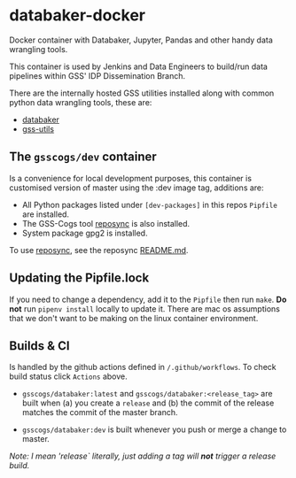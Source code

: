 # databaker-docker
Docker container with Databaker, Jupyter, Pandas and other handy data wrangling tools.

This container is used by Jenkins and Data Engineers to build/run data pipelines within GSS' IDP Dissemination Branch.

There are the internally hosted GSS utilities installed along with common python data wrangling tools, these are:

* [databaker](https://github.com/GSS-Cogs/databaker)
* [gss-utils](https://github.com/GSS-Cogs/gss-utils)

## The `gsscogs/dev` container

Is a convenience for local development purposes, this container is customised version of master using the :dev image tag, additions are:

* All Python packages listed under `[dev-packages]` in this repos `Pipfile` are installed.
* The GSS-Cogs tool [reposync](https://github.com/GSS-Cogs/airtable-utils) is also installed.
* System package gpg2 is installed.

To use [reposync](https://github.com/GSS-Cogs/airtable-utils), see the reposync [README.md](https://github.com/GSS-Cogs/airtable-utils/blob/master/README.md).

## Updating the Pipfile.lock

If you need to change a dependency, add it to the `Pipfile` then run `make`. **Do not** run `pipenv install` locally to update it. There are mac os assumptions that we don't want to be making on the linux container environment.

## Builds & CI

Is handled by the github actions defined in `/.github/workflows`. To check build status click `Actions` above.

* `gsscogs/databaker:latest` and `gsscogs/databaker:<release_tag>` are built when (a) you create a `release` and (b) the commit of the release matches the commit of the master branch.

* `gsscogs/databaker:dev` is built whenever you push or merge a change to master.

_Note: I mean 'release` literally, just adding a tag will **not** trigger a release build._
